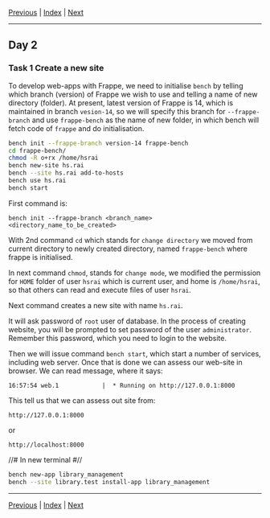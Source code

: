 [Previous](day1.md) | [Index](index.md) | [Next](day3.md)

---

## Day 2

### Task 1 Create a new site

To develop web-apps with Frappe, we need to initialise `bench` by telling which branch (version) of Frappe we wish to use and telling a name of new directory (folder). At present, latest version of Frappe is 14, which is maintained in branch `vesion-14`, so we will specify this branch for `--frappe-branch` and use `frappe-bench` as the name of new folder, in which bench will fetch code of `frappe` and do initialisation.


```bash
bench init --frappe-branch version-14 frappe-bench
cd frappe-bench/
chmod -R o+rx /home/hsrai
bench new-site hs.rai
bench --site hs.rai add-to-hosts
bench use hs.rai
bench start
```

First command is:

`bench init --frappe-branch <branch_name> <directory_name_to_be_created>`

With 2nd command `cd` which stands for `change directory` we moved from current directory to newly created directory, named `frappe-bench` where frappe is initialised.

In next command `chmod`, stands for `change mode`, we modified the permission for `HOME` folder of user `hsrai` which is current user, and home is `/home/hsrai`, so that others can read and execute files of user `hsrai`.

Next command creates a new site with name `hs.rai`.

It will ask password of `root` user of database. In the process of creating website, you will be prompted to set password of the user `administrator`. Remember this password, which you need to login to the website. 

Then we will issue command `bench start`, which start a number of services, including web server. Once that is done we can assess our web-site in browser. We can read message, where it says:

`16:57:54 web.1            |  * Running on http://127.0.0.1:8000`

This tell us that we can assess out site from:

`http://127.0.0.1:8000`

or

`http://localhost:8000`

//# In new terminal #//

```bash
bench new-app library_management
bench --site library.test install-app library_management

```


---

[Previous](day1.md) | [Index](index.md) | [Next](day3.md)
